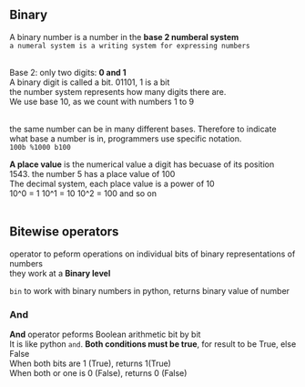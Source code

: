 ## Binary
A binary number is a number in the **base 2 numberal system**<br>
```a numeral system is a writing system for expressing numbers```<br><br>

Base 2: only two digits: **0 and 1**<br>
A binary digit is called a bit. 01101, 1 is a bit<br>
the number system represents how many digits there are.<br>
We use base 10, as we count with numbers 1 to 9<br><br>

the same number can be in many different bases. Therefore to indicate what base a number is in, programmers use specific notation.<br>
```100b %1000 b100```

**A place value** is the numerical value a digit has becuase of its position<br>
1543. the number 5 has a place value of 100<br>
The decimal system, each place value is a power of 10<br>
10^0 = 1
10^1 = 10
10^2 = 100 and so on<br><br>

## Bitewise operators
operator to peform operations on individual bits of binary representations of numbers<br>
they work at a **Binary level**<br>

```bin``` to work with binary numbers in python, returns binary value of number<br>

### And
**And** operator peforms Boolean arithmetic bit by bit<br> It is like python ``and``. **Both conditions must be true**, for result to be True, else False<br>
When both bits are 1 (True), returns 1(True)<br>
When both or one is 0 (False), returns 0 (False)
